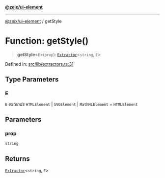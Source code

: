 [**@zeix/ui-element**](../README.md)

***

[@zeix/ui-element](../globals.md) / getStyle

# Function: getStyle()

> **getStyle**\<`E`\>(`prop`): [`Extractor`](../type-aliases/Extractor.md)\<`string`, `E`\>

Defined in: [src/lib/extractors.ts:31](https://github.com/zeixcom/ui-element/blob/333374b65ccc17c36a30cb41ca66f6ca0a5c37d0/src/lib/extractors.ts#L31)

## Type Parameters

### E

`E` *extends* `HTMLElement` \| `SVGElement` \| `MathMLElement` = `HTMLElement`

## Parameters

### prop

`string`

## Returns

[`Extractor`](../type-aliases/Extractor.md)\<`string`, `E`\>
